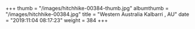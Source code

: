 +++
thumb = "/images/hitchhike-00384-thumb.jpg"
albumthumb = "/images/hitchhike-00384.jpg"
title = "Western Australia Kalbarri , AU"
date = "2019:11:04 08:17:23"
weight = 384
+++
